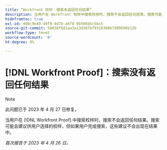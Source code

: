 ```yaml
---
title: “Workfront 校样：搜索未返回任何结果”
description: 当用户在 Workfront 校样中搜索校样时，搜索不会返回任何结果。搜索可能会建议供用户选择的校样，但如果用户完成搜索，这些建议不会出现在结果中。
hidefromtoc: true
exl-id: d00c9e40-49f9-4d7b-a6f8-9b506b5c5bc5
source-git-commit: 58038f681aa3a13d307bf9318368b7d99696b12b
workflow-type: tm+mt
source-wordcount: '0'
ht-degree: 0%

---
```


# [!DNL Workfront Proof]：搜索没有返回任何结果

>[!NOTE]
>
>此问题已于 2023 年 4 月 27 日修复。

当用户在 [!DNL Workfront Proof] 中搜索校样时，搜索不会返回任何结果。搜索可能会建议供用户选择的校样，但如果用户完成搜索，这些建议不会出现在结果中。

_首次报告于 2023 年 4 月 26 日。_
